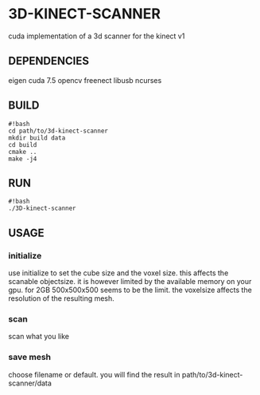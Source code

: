 # 3D-KINECT-SCANNER
cuda implementation of a 3d scanner for the kinect v1 

## DEPENDENCIES ##
eigen
cuda 7.5
opencv
freenect 
libusb
ncurses

## BUILD ##
```
#!bash
cd path/to/3d-kinect-scanner
mkdir build data
cd build
cmake ..
make -j4
```

## RUN ##
```
#!bash
./3D-kinect-scanner
```

## USAGE ##
### initialize ###
use initialize to set the cube size and the voxel size. this affects the scanable objectsize.
it is however limited by the available memory on your gpu. for 2GB 500x500x500 seems to be the limit.
the voxelsize affects the resolution of the resulting mesh.
### scan ###
scan what you like
### save mesh ###
choose filename or default. you will find the result in path/to/3d-kinect-scanner/data
